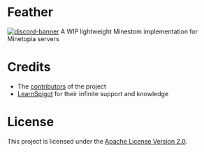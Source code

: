 # Feather
[![discord-banner](https://img.shields.io/discord/1056305085895954523?label=discord&style=for-the-badge&color=7289da)](https://discord.gg/RkBzMFN6T6)
A WIP lightweight Minestom implementation for Minetopia servers

# Credits
* The [contributors](https://github.com/DuranDevelopment/Feather/graphs/contributors) of the project
* [LearnSpigot](https://learnspigot.com) for their infinite support and knowledge

# License
This project is licensed under the [Apache License Version 2.0](../LICENSE).
